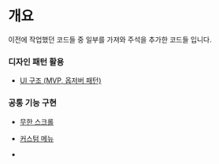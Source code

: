 # 개요

이전에 작업했던 코드들 중 일부를 가져와 주석을 추가한 코드들 입니다.


### 디자인 패턴 활용
* [UI 구조 (MVP, 옵저버 패턴)](https://github.com/ladius3565/Portfolio/blob/main/%EB%94%94%EC%9E%90%EC%9D%B8%20%ED%8C%A8%ED%84%B4%20%ED%99%9C%EC%9A%A9/README.md)


### 공통 기능 구현
* [무한 스크롤](https://github.com/ladius3565/Portfolio/blob/main/%EA%B3%B5%ED%86%B5%20%EA%B8%B0%EB%8A%A5%20%EA%B5%AC%ED%98%84/InfiniteScroll.md)

* [커스텀 메뉴](https://github.com/ladius3565/Portfolio/blob/main/%EA%B3%B5%ED%86%B5%20%EA%B8%B0%EB%8A%A5%20%EA%B5%AC%ED%98%84/CustomMenu.md)

* []()
